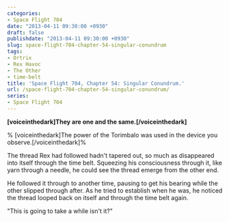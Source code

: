 ```yaml
---
categories:
- Space Flight 704
date: "2013-04-11 09:30:00 +0930"
draft: false
publishdate: "2013-04-11 09:30:00 +0930"
slug: space-flight-704-chapter-54-singular-conundrum
tags:
- Ortrix
- Rex Havoc
- The Other
- time-belt
title: 'Space Flight 704, Chapter 54: Singular Conundrum.'
url: /space-flight-704-chapter-54-singular-conundrum/
series:
- Space Flight 704
---
```

**\[voiceinthedark\]They are one and the same.\[/voiceinthedark\]**

% \[voiceinthedark\]The power of the Torimbalo was used in the device
you observe.\[/voiceinthedark\]%

The thread Rex had followed hadn't tapered out, so much as disappeared
into itself through the time belt. Squeezing his consciousness through
it, like yarn through a needle, he could see the thread emerge from the
other end.

He followed it through to another time, pausing to get his bearing while
the other slipped through after. As he tried to establish when he was,
he noticed the thread looped back on itself and through the time belt
again.

"This is going to take a while isn't it?"
